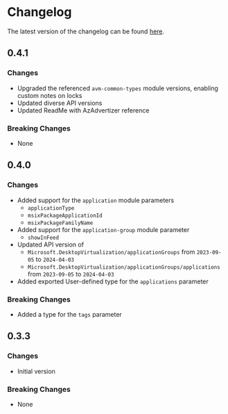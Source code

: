 # Changelog

The latest version of the changelog can be found [here](https://github.com/Azure/bicep-registry-modules/blob/main/avm/res/desktop-virtualization/application-group/CHANGELOG.md).

## 0.4.1

### Changes

- Upgraded the referenced `avm-common-types` module versions, enabling custom notes on locks
- Updated diverse API versions
- Updated ReadMe with AzAdvertizer reference

### Breaking Changes

- None

## 0.4.0

### Changes

- Added support for the `application` module parameters
  - `applicationType`
  - `msixPackageApplicationId`
  - `msixPackageFamilyName`
- Added support for the `application-group` module parameter
  - `showInFeed`
- Updated API version of
  - `Microsoft.DesktopVirtualization/applicationGroups` from `2023-09-05` to `2024-04-03`
  - `Microsoft.DesktopVirtualization/applicationGroups/applications` from `2023-09-05` to `2024-04-03`
- Added exported User-defined type for the `applications` parameter

### Breaking Changes

- Added a type for the `tags` parameter

## 0.3.3

### Changes

- Initial version

### Breaking Changes

- None
